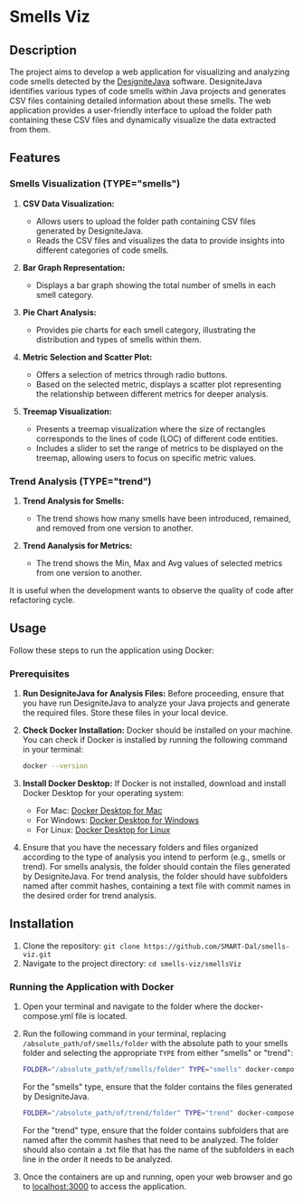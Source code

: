 # Smells Viz

## Description

The project aims to develop a web application for visualizing and analyzing code smells detected by the [DesigniteJava](https://www.designite-tools.com/docs/designitejava.html#) software. DesigniteJava identifies various types of code smells within Java projects and generates CSV files containing detailed information about these smells. The web application provides a user-friendly interface to upload the folder path containing these CSV files and dynamically visualize the data extracted from them.

## Features

### Smells Visualization (TYPE="smells")

1. **CSV Data Visualization:**

   - Allows users to upload the folder path containing CSV files generated by DesigniteJava.
   - Reads the CSV files and visualizes the data to provide insights into different categories of code smells.

2. **Bar Graph Representation:**

   - Displays a bar graph showing the total number of smells in each smell category.

3. **Pie Chart Analysis:**

   - Provides pie charts for each smell category, illustrating the distribution and types of smells within them.

4. **Metric Selection and Scatter Plot:**

   - Offers a selection of metrics through radio buttons.
   - Based on the selected metric, displays a scatter plot representing the relationship between different metrics for deeper analysis.

5. **Treemap Visualization:**

   - Presents a treemap visualization where the size of rectangles corresponds to the lines of code (LOC) of different code entities.
   - Includes a slider to set the range of metrics to be displayed on the treemap, allowing users to focus on specific metric values.

### Trend Analysis (TYPE="trend")

1. **Trend Analysis for Smells:**

   - The trend shows how many smells have been introduced, remained, and removed from one version to another.

2. **Trend Aanalysis for Metrics:**

   - The trend shows the Min, Max and Avg values of selected metrics from one version to another.

It is useful when the development wants to observe the quality of code after refactoring cycle.

## Usage

Follow these steps to run the application using Docker:

### Prerequisites

1. **Run DesigniteJava for Analysis Files:** Before proceeding, ensure that you have run DesigniteJava to analyze your Java projects and generate the required files. Store these files in your local device.

2. **Check Docker Installation:** Docker should be installed on your machine. You can check if Docker is installed by running the following command in your terminal:

   ```bash
   docker --version
   ```

3. **Install Docker Desktop:** If Docker is not installed, download and install Docker Desktop for your operating system:

   - For Mac: [Docker Desktop for Mac](https://docs.docker.com/desktop/mac/install/)
   - For Windows: [Docker Desktop for Windows](https://docs.docker.com/desktop/windows/install/)
   - For Linux: [Docker Desktop for Linux](https://docs.docker.com/desktop/install/linux-install/)

4. Ensure that you have the necessary folders and files organized according to the type of analysis you intend to perform (e.g., smells or trend). For smells analysis, the folder should contain the files generated by DesigniteJava. For trend analysis, the folder should have subfolders named after commit hashes, containing a text file with commit names in the desired order for trend analysis.

## Installation

1. Clone the repository: `git clone https://github.com/SMART-Dal/smells-viz.git`
2. Navigate to the project directory: `cd smells-viz/smellsViz`

### Running the Application with Docker

1. Open your terminal and navigate to the folder where the docker-compose.yml file is located.

2. Run the following command in your terminal, replacing `/absolute_path/of/smells/folder` with the absolute path to your smells folder and selecting the appropriate `TYPE` from either "smells" or "trend":

   ```bash
   FOLDER="/absolute_path/of/smells/folder" TYPE="smells" docker-compose up
   ```

   For the "smells" type, ensure that the folder contains the files generated by DesigniteJava.

   ```bash
   FOLDER="/absolute_path/of/trend/folder" TYPE="trend" docker-compose up
   ```

   For the "trend" type, ensure that the folder contains subfolders that are named after the commit hashes that need to be analyzed. The folder should also contain a .txt file that has the name of the subfolders in each line in the order it needs to be analyzed.

3. Once the containers are up and running, open your web browser and go to [localhost:3000](http://localhost:3000) to access the application.
